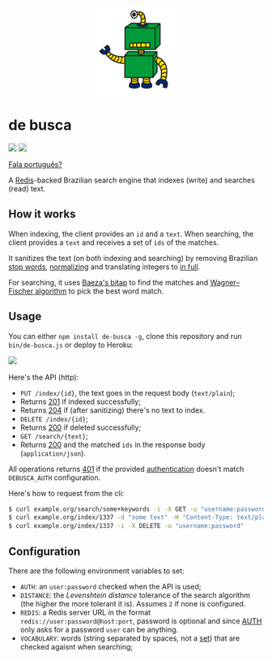 <p align="center">
  <a href="#de-busca">
    <img alt="logo" src="asset/logo/160x175.png">
  </a>
</p>

# de busca

[![][build-img]][build]
[![][coverage-img]][coverage]

[Fala português?]

A [Redis]-backed Brazilian search engine that indexes (write) and searches (read) text.

[build]:     https://travis-ci.org/codigonosso/de-busca
[build-img]: https://travis-ci.org/codigonosso/de-busca.png

[coverage]:     https://coveralls.io/r/codigonosso/de-busca?branch=master
[coverage-img]: https://coveralls.io/repos/codigonosso/de-busca/badge.png?branch=master

[Fala português?]: README.pt-br.md

[Redis]: http://redis.io

## How it works

When indexing, the client provides an `id` and a `text`.
When searching, the client provides a `text` and receives a set of `ids` of the matches.

It sanitizes the text (on both indexing and searching) by removing Brazilian [stop words], [normalizing] and translating integers to [in full].

For searching, it uses [Baeza's bitap] to find the matches and [Wagner–Fischer algorithm] to pick the best word match.

[stop words]:               https://github.com/tallesl/brazilian-stop-words
[normalizing]:              https://github.com/tallesl/normalization
[in full]:                  https://github.com/tallesl/por-extenso
[Baeza's bitap]:            https://github.com/tallesl/bitap
[Wagner–Fischer algorithm]: https://github.com/tallesl/wagner-fischer

## Usage

You can either `npm install de-busca -g`, clone this repository and run `bin/de-busca.js` or deploy to Heroku:

[![][heroku-img]][heroku]

Here's the API (http):

* `PUT /index/{id}`, the text goes in the request body (`text/plain`);
 * Returns [201] if indexed successfully;
 * Returns [204] if (after sanitizing) there's no text to index.
* `DELETE /index/{id}`;
 * Returns [200] if deleted successfully; 
* `GET /search/{text}`;
 * Returns [200] and the matched `ids` in the response body (`application/json`).

All operations returns [401] if the provided [authentication] doesn't match `DEBUSCA_AUTH` configuration.

Here's how to request from the cli:

```sh
$ curl example.org/search/some+keywords -i -X GET -u "username:password"
$ curl example.org/index/1337 -d "some text" -H "Content-Type: text/plain" -i -X PUT -u "username:password"
$ curl example.org/index/1337 -i -X DELETE -u "username:password"
```

[200]: http://en.wikipedia.org/wiki/List_of_HTTP_status_codes#200
[201]: http://en.wikipedia.org/wiki/List_of_HTTP_status_codes#201
[204]: http://en.wikipedia.org/wiki/List_of_HTTP_status_codes#204
[401]: http://en.wikipedia.org/wiki/List_of_HTTP_status_codes#400

[heroku]:     https://heroku.com/deploy
[heroku-img]: https://www.herokucdn.com/deploy/button.png

[authentication]: https://en.wikipedia.org/wiki/Basic_access_authentication

## Configuration

There are the following environment variables to set:

 * `AUTH`: an `user:password` checked when the API is used;
 * `DISTANCE`: the *Levenshtein distance* tolerance of the search algorithm (the higher the more tolerant it is). Assumes `2` if none is configured.
 * `REDIS`: a Redis server URL in the format `redis://user:password@host:port`, password is optional and since [AUTH] only asks for a password `user` can be anything.
 * `VOCABULARY`: words (string separated by spaces, not a [set]) that are checked agaisnt when searching;

[AUTH]: http://redis.io/commands/AUTH
[set]:  http://redis.io/topics/data-types#sets

